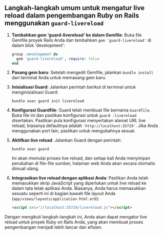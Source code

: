 ## Langkah-langkah umum untuk mengatur live reload dalam pengembangan Ruby on Rails menggunakan `guard-livereload`

1. **Tambahkan gem 'guard-livereload' ke dalam Gemfile**: Buka file Gemfile proyek Rails Anda dan tambahkan `gem 'guard-livereload'` di dalam blok 'development':

    ```ruby
    group :development do
      gem 'guard-livereload', require: false
    end
    ```

2. **Pasang gem baru**: Setelah mengedit Gemfile, jalankan `bundle install` dari terminal Anda untuk memasang gem baru.

3. **Inisialisasi Guard**: Jalankan perintah berikut di terminal untuk menginisialisasi Guard:

    ```
    bundle exec guard init livereload
    ```

4. **Konfigurasi Guardfile**: Guard telah membuat file bernama `Guardfile`. Buka file ini dan pastikan konfigurasi untuk `guard :livereload` disertakan. Pastikan pula konfigurasi menyertakan alamat URL live reload, biasanya defaultnya adalah `'http://localhost:35729'`. Jika Anda menggunakan port lain, pastikan untuk mengubahnya sesuai.

5. **Aktifkan live reload**: Jalankan Guard dengan perintah:

    ```
    bundle exec guard
    ```

   Ini akan memulai proses live reload, dan setiap kali Anda menyimpan perubahan di file-file sumber, halaman web Anda akan secara otomatis dimuat ulang.

6. **Integrasikan live reload dengan aplikasi Anda**: Pastikan Anda telah memasukkan skrip JavaScript yang diperlukan untuk live reload ke dalam tata letak aplikasi Anda. Biasanya, Anda harus memasukkan sesuatu seperti ini di bagian bawah file layout Anda (`app/views/layouts/application.html.erb`):

    ```html
    <script src="//localhost:35729/livereload.js"></script>
    ```

Dengan mengikuti langkah-langkah ini, Anda akan dapat mengatur live reload untuk proyek Ruby on Rails Anda, yang akan membuat proses pengembangan menjadi lebih lancar dan efisien.